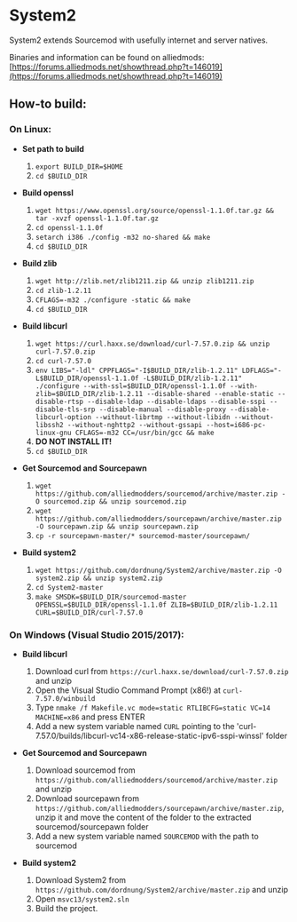 System2
=======

System2 extends Sourcemod with usefully internet and server natives.

Binaries and information can be found on alliedmods: [https://forums.alliedmods.net/showthread.php?t=146019](https://forums.alliedmods.net/showthread.php?t=146019)

## How-to build: ##

### On Linux: ###
- **Set path to build**
  1. `export BUILD_DIR=$HOME`
  2. `cd $BUILD_DIR`

- **Build openssl**
  1. `wget https://www.openssl.org/source/openssl-1.1.0f.tar.gz && tar -xvzf openssl-1.1.0f.tar.gz`
  2. `cd openssl-1.1.0f`
  3. `setarch i386 ./config -m32 no-shared && make`
  4. `cd $BUILD_DIR`

- **Build zlib**
  1. `wget http://zlib.net/zlib1211.zip && unzip zlib1211.zip`
  2. `cd zlib-1.2.11`
  3. `CFLAGS=-m32 ./configure -static && make`
  4. `cd $BUILD_DIR`

- **Build libcurl**
  1. `wget https://curl.haxx.se/download/curl-7.57.0.zip && unzip curl-7.57.0.zip`
  2. `cd curl-7.57.0`
  3. `env LIBS="-ldl" CPPFLAGS="-I$BUILD_DIR/zlib-1.2.11" LDFLAGS="-L$BUILD_DIR/openssl-1.1.0f -L$BUILD_DIR/zlib-1.2.11" ./configure --with-ssl=$BUILD_DIR/openssl-1.1.0f --with-zlib=$BUILD_DIR/zlib-1.2.11 --disable-shared --enable-static --disable-rtsp --disable-ldap --disable-ldaps --disable-sspi --disable-tls-srp --disable-manual --disable-proxy --disable-libcurl-option --without-librtmp --without-libidn --without-libssh2 --without-nghttp2 --without-gssapi --host=i686-pc-linux-gnu CFLAGS=-m32 CC=/usr/bin/gcc && make`
  4. **DO NOT INSTALL IT!**
  4. `cd $BUILD_DIR`

- **Get Sourcemod and Sourcepawn**
  1. `wget https://github.com/alliedmodders/sourcemod/archive/master.zip -O sourcemod.zip && unzip sourcemod.zip`
  2. `wget https://github.com/alliedmodders/sourcepawn/archive/master.zip -O sourcepawn.zip && unzip sourcepawn.zip`
  3. `cp -r sourcepawn-master/* sourcemod-master/sourcepawn/`

- **Build system2**
  1. `wget https://github.com/dordnung/System2/archive/master.zip -O system2.zip && unzip system2.zip`
  2. `cd System2-master`
  3. `make SMSDK=$BUILD_DIR/sourcemod-master OPENSSL=$BUILD_DIR/openssl-1.1.0f ZLIB=$BUILD_DIR/zlib-1.2.11 CURL=$BUILD_DIR/curl-7.57.0`

### On Windows (Visual Studio 2015/2017): ###
- **Build libcurl**
  1. Download curl from `https://curl.haxx.se/download/curl-7.57.0.zip` and unzip
  2. Open the Visual Studio Command Prompt (x86!) at `curl-7.57.0/winbuild`
  3. Type `nmake /f Makefile.vc mode=static RTLIBCFG=static VC=14 MACHINE=x86` and press ENTER
  4. Add a new system variable named `CURL` pointing to the 'curl-7.57.0/builds/libcurl-vc14-x86-release-static-ipv6-sspi-winssl' folder

- **Get Sourcemod and Sourcepawn**
  1. Download sourcemod from `https://github.com/alliedmodders/sourcemod/archive/master.zip` and unzip
  1. Download sourcepawn from `https://github.com/alliedmodders/sourcepawn/archive/master.zip`, unzip it and move  the content of the folder to the extracted sourcemod/sourcepawn folder
  2. Add a new system variable named `SOURCEMOD` with the path to sourcemod

- **Build system2**
  1. Download System2 from `https://github.com/dordnung/System2/archive/master.zip` and unzip
  2. Open `msvc13/system2.sln` 
  3. Build the project.